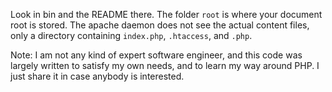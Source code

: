 Look in bin and the README there.
The folder `root` is where your document root is stored.
The apache daemon does not see the actual content files,
only a directory containing `index.php`, `.htaccess`, and `.php`.

Note: I am not any kind of expert software engineer,
and this code was largely written to satisfy my own needs,
and to learn my way around PHP. I just share it in case
anybody is interested.

